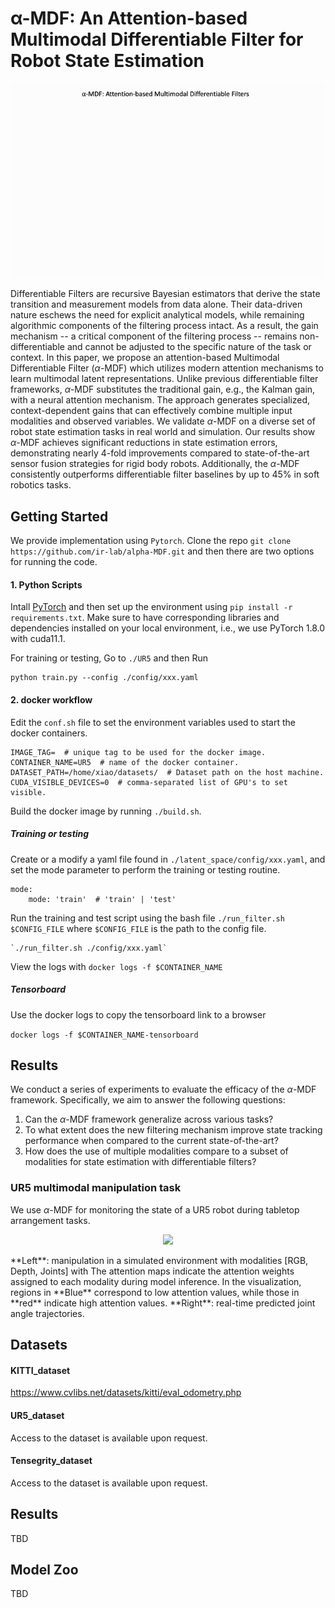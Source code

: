 # α-MDF: An Attention-based Multimodal Differentiable Filter for Robot State Estimation

<p align="center">
<img src = "img/framework.gif" width ="800" />
</p>

Differentiable Filters are recursive Bayesian estimators that derive the state transition and measurement models from data alone. Their data-driven nature eschews the need for explicit analytical models, while remaining algorithmic components of the filtering process intact. As a result, the gain mechanism -- a critical component of the filtering process -- remains non-differentiable and cannot be adjusted to the specific nature of the task or context. In this paper, we propose an attention-based Multimodal Differentiable Filter ($\alpha$-MDF) which utilizes modern attention mechanisms to learn multimodal latent representations. Unlike previous differentiable filter frameworks, $\alpha$-MDF substitutes the traditional gain, e.g., the Kalman gain, with a neural attention mechanism. The approach generates specialized, context-dependent gains that can effectively combine multiple input modalities and observed variables. We validate $\alpha$-MDF on a diverse set of robot state estimation tasks in real world and simulation. Our results show $\alpha$-MDF achieves significant reductions in state estimation errors, demonstrating nearly 4-fold improvements compared to state-of-the-art sensor fusion strategies for rigid body robots. Additionally, the $\alpha$-MDF consistently outperforms differentiable filter baselines by up to 45% in soft robotics tasks.


## Getting Started
We provide implementation using `Pytorch`. Clone the repo `git clone https://github.com/ir-lab/alpha-MDF.git` and then there are two options for running the code.

#### 1. Python Scripts

Intall [PyTorch](https://pytorch.org/get-started/previous-versions/) and then set up the environment using `pip install -r requirements.txt`. Make sure to have corresponding libraries and dependencies installed on your local environment, i.e., we use PyTorch 1.8.0 with cuda11.1.

For training or testing, Go to `./UR5` and then Run 

```
python train.py --config ./config/xxx.yaml
```

#### 2. docker workflow
Edit the `conf.sh` file to set the environment variables used to start the docker 
containers. 

```
IMAGE_TAG=  # unique tag to be used for the docker image.
CONTAINER_NAME=UR5  # name of the docker container.
DATASET_PATH=/home/xiao/datasets/  # Dataset path on the host machine.
CUDA_VISIBLE_DEVICES=0  # comma-separated list of GPU's to set visible.
```
Build the docker image by running `./build.sh`.


##### Training or testing
Create or a modify a yaml file found in `./latent_space/config/xxx.yaml`, and set the mode parameter to perform the training or testing routine. 

```
mode:
    mode: 'train'  # 'train' | 'test'
```

Run the training and test script using the bash file `./run_filter.sh $CONFIG_FILE` 
where `$CONFIG_FILE` is the path to the config file.  
```shell
`./run_filter.sh ./config/xxx.yaml`
```
View the logs with `docker logs -f $CONTAINER_NAME`


##### Tensorboard

Use the docker logs to copy the tensorboard link to a browser

```docker logs -f $CONTAINER_NAME-tensorboard```


## Results
We conduct a series of experiments to evaluate the efficacy of the $\alpha$-MDF framework. Specifically, we aim to answer the following questions:
1. Can the $\alpha$-MDF framework generalize across various tasks? 
2. To what extent does the new filtering mechanism improve state tracking performance when compared to the current state-of-the-art?
3. How does the use of multiple modalities compare to a subset of modalities for state estimation with differentiable filters?

### UR5 multimodal manipulation task
We use $\alpha$-MDF for monitoring the state of a UR5 robot during tabletop arrangement tasks.
<p align="center">
<img src = "img/result.gif" width ="800" />
</p>
**Left**: manipulation in a simulated environment with modalities [RGB, Depth, Joints]  with The attention maps indicate the attention weights assigned to each modality during model inference. In the visualization, regions in **Blue** correspond to low attention values, while those in **red** indicate high attention values.
**Right**: real-time predicted joint angle trajectories.

## Datasets
#### KITTI_dataset
https://www.cvlibs.net/datasets/kitti/eval_odometry.php
#### UR5_dataset
Access to the dataset is available upon request.
#### Tensegrity_dataset
Access to the dataset is available upon request.

## Results
TBD

## Model Zoo
TBD

